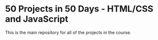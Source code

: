 # 50 Projects in 50 Days - HTML/CSS and JavaScript
This is the main repository for all of the projects in the course.

